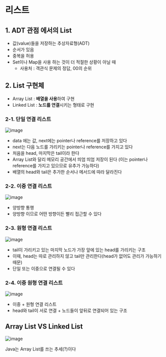 # 리스트

## **1. ADT 관점 에서의 List**

- 값(value)들을 저장하는 추상자료형(ADT)
- 순서가 있음
- 중복을 허용
- Set이나 Map을 사용 하는 것이 더 적절한 상황이 아닐 때
  - 사용처 : 객관식 문제의 정답, 00의 순위

## **2. List 구현체**

- Array List : **배열을 사용**하여 구현
- Linked List : **노드를 연결**시키는 형태로 구현

### 2-1. 단일 연결 리스트

![image](https://github.com/user-attachments/assets/6ab22872-9670-4ef8-9fae-26f5ff38ab27)


- data 에는 값, next에는 pointer나 reference를 저장하고 있다
- next는 다음 노드를 가리키는 pointer나 reference를 가지고 있다
- 처음을 head, 마지막은 tail이라 한다
- Array List와 달리 메모리 공간에서 띄엄 띄엄 저장이 된다 (이는 pointer나 reference를 가지고 있으므로 유추가 가능하다)
- 배열의 head와 tail은 추가한 순서나 메서드에 따라 달라진다

### 2-2. 이중 연결 리스트

![image](https://github.com/user-attachments/assets/3d459837-2c98-4f1e-9759-7c4457a92914)


- 양방향 통행
- 양방향 이므로 어떤 방향이든 빨리 접근할 수 있다

### 2-3. 원형 연결 리스트

![image](https://github.com/user-attachments/assets/30da5e13-a8ec-41dc-bfb5-3db366f75bec)


- tail이 가리키고 있는 마지막 노드가 가장 앞에 있는 head를 가리키는 구조
- 이때, head는 따로 관리하지 않고 tail만 관리한다(head가 없어도 관리가 가능하기 때문)
- 단일 또는 이중으로 연결될 수 있다

### 2-4. 이중 원형 연결 리스트

![image](https://github.com/user-attachments/assets/0ce01cf8-7f80-44b9-ab8e-201283d9d90e)

- 이중 + 원형 연결 리스트
- head와 tail이 서로 연결 + 노드들이 앞뒤로 연결되어 있는 구조

## Array List VS Linked List

![image](https://github.com/user-attachments/assets/844a6e15-cea1-4b90-8185-36e7d298fb82)


Java는 Array List를 쓰는 추세(?)이다
